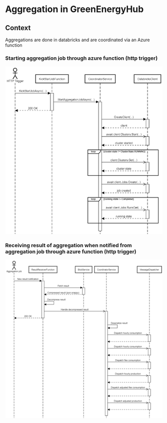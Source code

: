 # Aggregation in GreenEnergyHub

## Context

Aggregations are done in databricks and are coordinated via an Azure function

### Starting aggregation job through azure function (http trigger)

![Alt text](../../images/start-aggregation-job.png?raw=true "Start aggregation job")

### Receiving result of aggregation when notified from aggregation job through azure function (http trigger)

![Alt text](../../images/receive-result.png?raw=true "Receive aggregation result")
